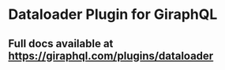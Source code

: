 # Dataloader Plugin for GiraphQL

## Full docs available at https://giraphql.com/plugins/dataloader
